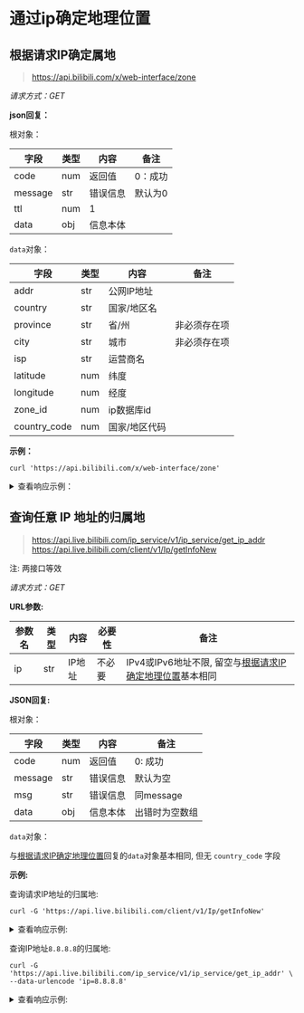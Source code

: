 # 通过ip确定地理位置

## 根据请求IP确定属地

> https://api.bilibili.com/x/web-interface/zone

*请求方式：GET*

**json回复：**

根对象：

| 字段    | 类型 | 内容     | 备注    |
| ------- | ---- | -------- | ------- |
| code    | num  | 返回值   | 0：成功 |
| message | str  | 错误信息 | 默认为0 |
| ttl     | num  | 1        |         |
| data    | obj  | 信息本体 |         |

`data`对象：

| 字段         | 类型 | 内容          | 备注         |
| ------------ | ---- | ------------- | ------------ |
| addr         | str  | 公网IP地址    |              |
| country      | str  | 国家/地区名   |              |
| province     | str  | 省/州         | 非必须存在项 |
| city         | str  | 城市          | 非必须存在项 |
| isp          | str  | 运营商名      |              |
| latitude     | num  | 纬度          |              |
| longitude    | num  | 经度          |              |
| zone_id      | num  | ip数据库id    |              |
| country_code | num  | 国家/地区代码 |              |

**示例：**

```shell
curl 'https://api.bilibili.com/x/web-interface/zone'
```

<details>
<summary>查看响应示例：</summary>

```json
{
    "code":0,
    "message":"0",
    "ttl":1,
    "data":{
            "addr":"36.40.120.145",
            "country":"中国",
            "province":"陕西",
            "city":"渭南",
            "isp":"电信",
            "latitude":34.4995,
            "longitude":109.492821,
            "zone_id":4472912,
            "country_code":86
        }
}
```

</details>

## 查询任意 IP 地址的归属地

> https://api.live.bilibili.com/ip_service/v1/ip_service/get_ip_addr  
> https://api.live.bilibili.com/client/v1/Ip/getInfoNew

注: 两接口等效

*请求方式：GET*

**URL参数:**


| 参数名 | 类型 | 内容     | 必要性 | 备注 |
| ------ | ---- | -------- | ------ | ---- |
| ip     | str  | IP地址   | 不必要   | IPv4或IPv6地址不限, 留空与[根据请求IP确定地理位置](#根据请求ip确定地理位置)基本相同 |

**JSON回复:**

根对象：

| 字段    | 类型 | 内容     | 备注    |
| ------- | ---- | -------- | ------- |
| code    | num  | 返回值   | 0: 成功 |
| message | str  | 错误信息 | 默认为空 |
| msg     | str  | 错误信息 | 同message |
| data    | obj  | 信息本体 | 出错时为空数组 |

`data`对象：

与[根据请求IP确定地理位置](#根据请求ip确定地理位置)回复的`data`对象基本相同, 但无 `country_code` 字段

**示例:**

查询请求IP地址的归属地:

```shell
curl -G 'https://api.live.bilibili.com/client/v1/Ip/getInfoNew'
```

<details>
<summary>查看响应示例:</summary>


```json
{
  "code": 0,
  "msg": "",
  "message": "",
  "data": {
    "addr": "104.28.156.113",
    "country": "新加坡",
    "province": "新加坡",
    "city": "",
    "isp": "cloudflare.com",
    "latitude": "1.352083",
    "longitude": "103.819836"
  }
```

</details>

查询IP地址`8.8.8.8`的归属地:

```shell
curl -G 'https://api.live.bilibili.com/ip_service/v1/ip_service/get_ip_addr' \
--data-urlencode 'ip=8.8.8.8'
```

<details>
<summary>查看响应示例:</summary>

```json
{
  "code": 0,
  "msg": "",
  "message": "",
  "data": {
    "addr": "8.8.8.8",
    "country": "GOOGLE.COM",
    "province": "GOOGLE.COM",
    "city": "",
    "isp": "level3.com",
    "latitude": "",
    "longitude": ""
  }
}
```

</details>
